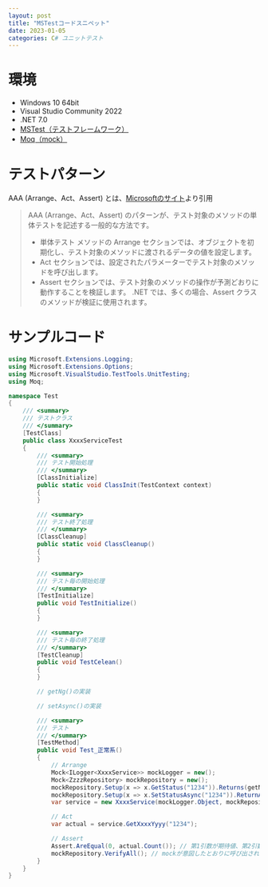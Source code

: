 ```yaml
---
layout: post
title: "MSTestコードスニペット"
date: 2023-01-05
categories: C# ユニットテスト
---
```

# 環境
+ Windows 10 64bit
+ Visual Studio Community 2022
+ .NET 7.0
+ [MSTest（テストフレームワーク）](https://www.nuget.org/packages/MSTest.TestFramework)
+ [Moq（mock）](https://www.nuget.org/packages/Moq)

# テストパターン
AAA (Arrange、Act、Assert) とは、[Microsoftのサイト](https://learn.microsoft.com/ja-jp/visualstudio/test/unit-test-basics?view=vs-2022)より引用
> AAA (Arrange、Act、Assert) のパターンが、テスト対象のメソッドの単体テストを記述する一般的な方法です。
> + 単体テスト メソッドの Arrange セクションでは、オブジェクトを初期化し、テスト対象のメソッドに渡されるデータの値を設定します。
> + Act セクションでは、設定されたパラメーターでテスト対象のメソッドを呼び出します。
> + Assert セクションでは、テスト対象のメソッドの操作が予測どおりに動作することを検証します。 .NET では、多くの場合、Assert クラスのメソッドが検証に使用されます。

# サンプルコード
```csharp
using Microsoft.Extensions.Logging;
using Microsoft.Extensions.Options;
using Microsoft.VisualStudio.TestTools.UnitTesting;
using Moq;

namespace Test
{
    /// <summary>
    /// テストクラス
    /// </summary>
    [TestClass]
    public class XxxxServiceTest
    {
        /// <summary>
        /// テスト開始処理
        /// </summary>
        [ClassInitialize]
        public static void ClassInit(TestContext context)
        {
        }

        /// <summary>
        /// テスト終了処理
        /// </summary>
        [ClassCleanup]
        public static void ClassCleanup()
        {
        }

        /// <summary>
        /// テスト毎の開始処理
        /// </summary>
        [TestInitialize]
        public void TestInitialize()
        {
        }

        /// <summary>
        /// テスト毎の終了処理
        /// </summary>
        [TestCleanup]
        public void TestCelean()
        {
        }

        // getNg()の実装

        // setAsync()の実装

        /// <summary>
        /// テスト
        /// </summary>
        [TestMethod]
        public void Test_正常系()
        {
            // Arrange
            Mock<ILogger<XxxxService>> mockLogger = new();
            Mock<ZzzzRepository> mockRepository = new();
            mockRepository.Setup(x => x.GetStatus("1234")).Returns(getNg);
            mockRepository.Setup(x => x.SetStatusAsync("1234")).ReturnAync(setAsync);   // 非同期はReturnAyncを使う
            var service = new XxxxService(mockLogger.Object, mockRepository.Object);

            // Act
            var actual = service.GetXxxxYyyy("1234");

            // Assert
            Assert.AreEqual(0, actual.Count()); // 第1引数が期待値、第2引数が実行値
            mockRepository.VerifyAll(); // mockが意図したとおりに呼び出されたいるか検証する
        }
    }
}
```

